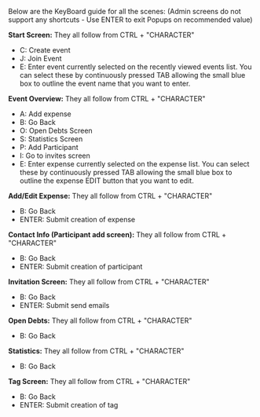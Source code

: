 Below are the KeyBoard guide for all the scenes: (Admin screens do not support any shortcuts - Use ENTER to exit Popups on recommended value)

**Start Screen:**
They all follow from CTRL + "CHARACTER" 
-  C: Create event
- J: Join Event
- E: Enter event currently selected on the recently viewed events list. You can select these by continuously pressed TAB allowing the small blue box to outline the event name that you want to enter.

**Event Overview:**
They all follow from CTRL + "CHARACTER"
-  A: Add expense
- B: Go Back
- O: Open Debts Screen
- S: Statistics Screen
- P: Add Participant
- I: Go to invites screen
- E: Enter expense currently selected on the expense list. You can select these by continuously pressed TAB allowing the small blue box to outline the expense EDIT button that you want to edit.

**Add/Edit Expense:**
They all follow from CTRL + "CHARACTER"
- B: Go Back
- ENTER: Submit creation of expense

**Contact Info (Participant add screen):**
  They all follow from CTRL + "CHARACTER"
- B: Go Back
- ENTER: Submit creation of participant

**Invitation Screen:**
They all follow from CTRL + "CHARACTER"
- B: Go Back
- ENTER: Submit send emails

**Open Debts:**
They all follow from CTRL + "CHARACTER"
- B: Go Back

**Statistics:**
They all follow from CTRL + "CHARACTER"
- B: Go Back

**Tag Screen:**
They all follow from CTRL + "CHARACTER"
- B: Go Back
- ENTER: Submit creation of tag
